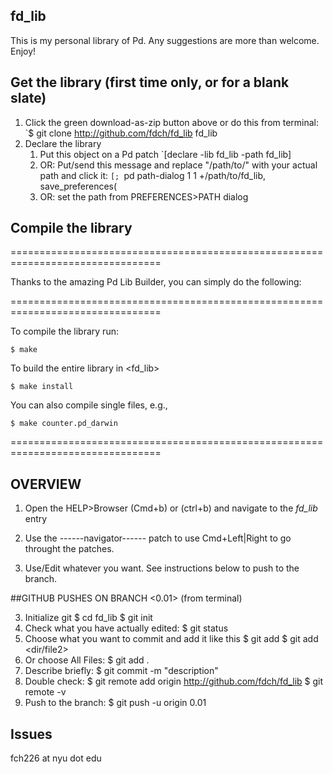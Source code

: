 ## fd_lib
This is my personal library of Pd. Any suggestions are more than welcome.
Enjoy!

## Get the library (first time only, or for a blank slate)
1. Click the green download-as-zip button above or do this from terminal:
	`$ git clone http://github.com/fdch/fd_lib fd_lib
2. Declare the library
	1. Put this object on a Pd patch
	`[declare -lib fd_lib -path fd_lib]
	1. OR: Put/send this message and replace "/path/to/" with your actual path and click it:
	`[;
	`pd path-dialog 1 1 +/path/to/fd_lib, save_preferences(
	1. OR: set the path from PREFERENCES>PATH dialog

## Compile the library

================================================================================

Thanks to the amazing Pd Lib Builder, you can simply do the following:

================================================================================

To compile the library run:

	$ make

To build the entire library in <fd_lib>

	$ make install

You can also compile single files, e.g., 

	$ make counter.pd_darwin
	
================================================================================

## OVERVIEW
1. Open the HELP>Browser (Cmd+b) or (ctrl+b) and navigate to the *fd_lib* entry

2. Use the ------navigator------ patch to use Cmd+Left|Right to go throught the patches.

3. Use/Edit whatever you want. See instructions below to push to the branch.

##GITHUB PUSHES ON BRANCH <0.01> (from terminal)

3. Initialize git
	$ cd fd_lib
	$ git init
4. Check what you have actually edited:
	$ git status
5. Choose what you want to commit and add it like this
	$ git add <file1>
	$ git add <dir/file2>
6. Or choose All Files:
	$ git add .
7. Describe briefly:
	$ git commit -m "description"
8. Double check:
	$ git remote add origin http://github.com/fdch/fd_lib
	$ git remote -v
9. Push to the branch:
	$ git push -u origin 0.01

## Issues
fch226 at nyu dot edu